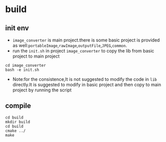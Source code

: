 # build


## init env
- `image_converter` is main project.there is some basic project is provided as well:`portableImage`,`rawImage`,`outputFile`,`JPEG`,`common`.
- run the `init.sh` in project `image_converter` to copy the lib from basic project to main project
```
cd image_converter
bash -e init.sh
```
- Note:for the consistence,It is not suggested to modify the code in `lib` directly.It is suggested to modify in basic project and then copy to main project by running the script
## compile

```shell
cd build
mkdir build
cd build
cmake ../
make
```
